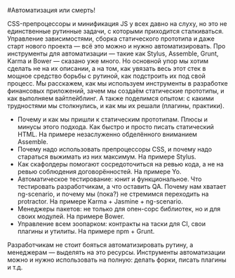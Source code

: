 #Автоматизация или смерть!

CSS-препроцессоры и минификация JS у всех давно на слуху, но это не единственные рутинные задачи, с которыми приходится сталкиваться. Управление зависимостями, сборка статического прототипа и даже старт нового проекта — всё это можно и нужно автоматизировать. 
Про инструменты для автоматизации — такие как Stylus, Assemble, Grunt, Karma и Bower — сказано уже много. Но основной упор мы хотим сделать не на их описании, а на том, как увязать весь этот стек в мощное средство борьбы с рутиной, как подстроить их под свой процесс. 
Мы расскажем, как мы используем инструменты в разработке финансовых приложений, зачем мы создаём статические прототипы, и как выполняем вайтлейблинг. А также поделимся опытом: с какими трудностями мы столкнулись, и как мы их решали (плагины, практики). 

* Почему и как мы пришли к статическим прототипам. Плюсы и минусы этого подхода. Как быстро и просто писать статический HTML. На примере незаслуженно обделённого вниманием Assemble. 
* Почему надо использовать препроцессоры CSS, и почему надо стараться выжимать из них максимум. На примере Stylus. 
* Как скафолдеры помогают сосредоточиться на ревью кода, а не на ревью соблюдения договорённостей. На примере Yo. 
* Автоматическое тестирование: юнит и функциональное. Что тестировать разработчикам, а что оставить QA. Почему нам хватает ng-scenario, и почему мы (пока?) не стремимся переходить на protractor. На примере Karma + Jasmine + ng-scenario. 
* Менеджеры пакетов: не только для опен-сорс библиотек, но и для своих модулей. На примере Bower. 
* Управление всем зоопарком: контракты на таски для CI, свои плагины и утилиты. На примере npm + Grunt. 

Разработчикам не стоит бояться автоматизировать рутину, а менеджерам — выделять на это ресурсы. Инструменты автоматизации можно и нужно использовать на полную: делать форки, писать плагины и т.д.
